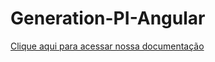 # Generation-PI-Angular

[Clique aqui para acessar nossa documentação](https://anaclaudiaot.github.io/DocumentacaoClippy/.)
